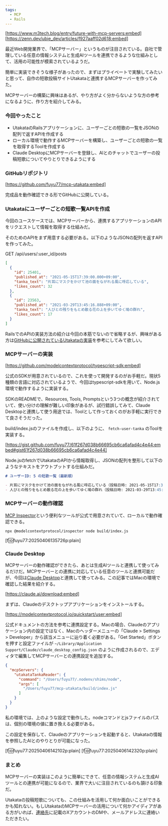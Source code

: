 ```yaml
---
tags:
  - MCP
  - Rails
---
```


[https://www.m3tech.blog/entry/future-with-mcp-servers:embed]
[https://zenn.dev/ubie_dev/articles/f927aaff02d618:embed]

最近Web開発業界で、「MCPサーバー」というものが注目されている。自社で管理している任意の情報システムと生成AIツールを連携できるような仕組みとして、活用の可能性が模索されているようだ。

簡単に実装できそうな様子があったので、まずはプライベートで実験してみたいと思って、自作の短歌投稿サイトUtakataと連携するMCPサーバーを作ってみた。

MCPサーバーの構築に興味はあるが、やり方がよく分からないような方の参考になるように、作り方を紹介してみる。

### 今回やったこと

- UtakataのRailsアプリケーションに、ユーザーごとの短歌の一覧をJSONの配列で返すAPIを作成する
- ローカル環境で動作するMCPサーバーを構築し、ユーザーごとの短歌の一覧を取得するToolを作成する
- Claude DesktopにMCPサーバーを登録し、AIとのチャットでユーザーの投稿短歌についてやりとりできるようにする

### GitHubリポジトリ

[https://github.com/fuyu77/mcp-utakata:embed]

完成品を動作確認できる形でGitHubに公開している。

### Utakataにユーザーごとの短歌一覧APIを作成

今回のユースケースでは、MCPサーバーから、連携するアプリケーションのAPIをリクエストして情報を取得する仕組みだ。

そのためのAPIをまず用意する必要がある。以下のようなJSONの配列を返すAPIを作ってみた。

GET /api/users/:user_id/posts

```json
[
  {
    "id": 25401,
    "published_at": "2021-05-15T17:39:00.000+09:00",
    "tanka_text": "片耳にマスクをかけて池の面をながれる風に呼応している",
    "likes_count": 32
  },
  {
    "id": 23563,
    "published_at": "2021-03-29T13:45:16.888+09:00",
    "tanka_text": "人びとの残りをもとめ散る花の上を歩いてゆく鳩の群れ",
    "likes_count": 17
  }
]
```

RailsでのAPIの実装方法の紹介は今回の本筋でないので省略するが、興味がある方は[GitHubに公開されているUtakataの実装](https://github.com/fuyu77/utakata/blob/master/app/controllers/api/posts_controller.rb)を参考にしてみて欲しい。

### MCPサーバーの実装

[https://github.com/modelcontextprotocol/typescript-sdk:embed]

公式のSDKが用意されているので、これを使って開発するのがお手軽だ。現状5種類の言語に対応されているようで、今回はtypescript-sdkを用いて、Node.js環境で動作するように実装する。

SDKのREADMEで、Resources, Tools, Promptsという3つの概念が紹介されていて、使い分けの理解が難しい印象があるが、試行錯誤してみて、Claude Desktopと連携して使う用途では、Toolとして作っておくのがお手軽に実行できて良さそうだった。

build/index.jsのファイルを作成し、以下のように、 `fetch-user-tanka` のToolを実装する。

[https://gist.github.com/fuyu77/61f267d038b66695cb6ca6afad4c4e44:embed#gist61f267d038b66695cb6ca6afad4c4e44]

Node.jsのfetchでUtakataのAPIから情報取得し、JSONの配列を整形して以下のようなテキストをアウトプットする仕組みだ。

```markdown
# ユーザーID: 5 の短歌一覧（最新順）

- 片耳にマスクをかけて池の面をながれる風に呼応している（投稿日時: 2021-05-15T17:39:00.000+09:00、いいね数: 32）
- 人びとの残りをもとめ散る花の上を歩いてゆく鳩の群れ（投稿日時: 2021-03-29T13:45:16.888+09:00、いいね数: 17）
```

### MCPサーバーの動作確認

[MCP Inspector](https://github.com/modelcontextprotocol/inspector)という便利なツールが公式で用意されていて、ローカルで動作確認できる。

```
npx @modelcontextprotocol/inspector node build/index.js
```

[f:id:fuyu77:20250406135726p:plain]

### Claude Desktop

MCPサーバーの動作確認ができたら、あとは生成AIツールと連携して使ってみるだけだ。MCPサーバーとの連携に対応している任意のツールと連携可能だが、今回は[Claude Desktop](https://claude.ai/download)と連携して使ってみる。この記事ではMacの環境で確認した結果を紹介する。

[https://claude.ai/download:embed]

まずは、Claudeのデスクトップアプリケーションをインストールする。

[https://modelcontextprotocol.io/quickstart/user:embed]

公式ドキュメントの方法を参考に連携設定する。Macの場合、Claudeのアプリケーション内の設定ではなく、Macのヘッダーメニューの「Claude > Settings > Developer」から該当メニューに辿り着く必要がある。「Get Started」ボタンを押すと設定ファイルが `~/Library/Application Support/Claude/claude_desktop_config.json` のように作成されるので、エディタで編集してMCPサーバーとの連携設定を追加する。

```json
{
  "mcpServers": {
    "utakataTankaReader": {
      "command": "/Users/fuyu77/.nodenv/shims/node",
      "args": [
        "/Users/fuyu77/mcp-utakata/build/index.js"
      ]
    }
  }
}
```

私の環境では、上のような設定で動作した。nodeコマンドとjsファイルのパスは、個別の環境の値に置き換える必要がある。

この設定を保存して、Claudeのアプリケーションを起動すると、Utakataの情報を参照したAIとのやりとりが可能になった。

[f:id:fuyu77:20250406142102p:plain]
[f:id:fuyu77:20250406142320p:plain]

### まとめ

MCPサーバーの実装はこのように簡単にできて、任意の情報システムと生成AIツールとの連携が可能になるので、業界で大いに注目されているのも頷ける印象だ。

Utakataの投稿短歌についても、この仕組みを活用して何か面白いことができるかも知れない。もしUtakataのMCPサーバーの活用について何かアイディアがある方がいれば、[連絡先](https://utakatanka.jp/about#contacts)に記載のXアカウントのDMや、メールアドレスに連絡いただきたい。
